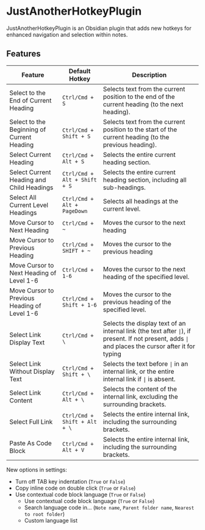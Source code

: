 # JustAnotherHotkeyPlugin

JustAnotherHotkeyPlugin is an Obsidian plugin that adds new hotkeys for enhanced navigation and selection within notes.

## Features


| Feature                                      | Default Hotkey               | Description                                                                                                                                         |
| -------------------------------------------- | ---------------------------- | --------------------------------------------------------------------------------------------------------------------------------------------------- |
| Select to the End of Current Heading         | `Ctrl/Cmd + S`               | Selects text from the current position to the end of the current heading (to the next heading).                                                     |
| Select to the Beginning of Current Heading   | `Ctrl/Cmd + Shift + S`       | Selects text from the current position to the start of the current heading (to the previous heading).                                               |
| Select Current Heading                       | `Ctrl/Cmd + Alt + S`         | Selects the entire current heading section.                                                                                                         |
| Select Current Heading and Child Headings    | `Ctrl/Cmd + Alt + Shift + S` | Selects the entire current heading section, including all sub-headings.                                                                             |
| Select All Current Level Headings            | `Ctrl/Cmd + Alt + PageDown`  | Selects all headings at the current level.                                                                                                          |
| Move Cursor to Next Heading                  | `Ctrl/Cmd + ~`               | Moves the cursor to the next heading                                                                                                                |
| Move Cursor to Previous Heading              | `Ctrl/Cmd + SHIFT + ~`       | Moves the cursor to the previous heading                                                                                                            |
| Move Cursor to Next Heading of Level 1-6     | `Ctrl/Cmd + 1-6`             | Moves the cursor to the next heading of the specified level.                                                                                        |
| Move Cursor to Previous Heading of Level 1-6 | `Ctrl/Cmd + Shift + 1-6`     | Moves the cursor to the previous heading of the specified level.                                                                                    |
| Select Link Display Text                     | `Ctrl/Cmd + \`               | Selects the display text of an internal link (the text after `\|`), if present. If not present, adds `\|` and places the cursor after it for typing |
| Select Link Without Display Text             | `Ctrl/Cmd + Shift + \`       | Selects the text before `\|` in an internal link, or the entire internal link if `\|` is absent.                                                    |
| Select Link Content                          | `Ctrl/Cmd + Alt + \`         | Selects the content of the internal link, excluding the surrounding brackets.                                                                       |
| Select Full Link                             | `Ctrl/Cmd + Shift + Alt + \` | Selects the entire internal link, including the surrounding brackets.                                                                               |
| Paste As Code Block                          | `Ctrl/Cmd + Alt + V`         | Selects the entire internal link, including the surrounding brackets.                                                                               |


New options in settings:

- Turn off TAB key indentation (`True` or `False`)
- Copy inline code on double click (`True` or `False`)
- Use contextual code block language (`True` or `False`)
    - Use contextual code block language (`True` or `False`)
    - Search language code in... (`Note name`, `Parent folder name`, `Nearest to root folder`)
    - Custom language list